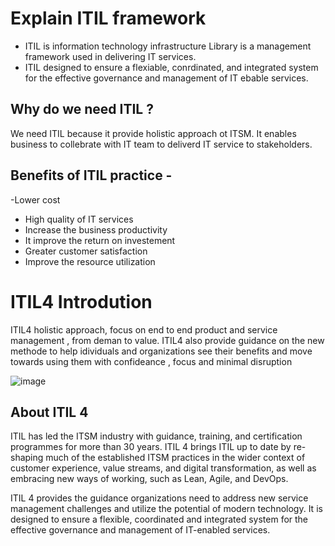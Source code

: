 # Explain ITIL framework 

- ITIL is information technology infrastructure Library is a management framework used in delivering IT services.
- ITIL designed to ensure a flexiable, conrdinated, and integrated system for the effective governance and management of IT ebable services.

##   Why do we need ITIL ?

We need ITIL because it provide holistic approach ot ITSM.
It enables business to collebrate with IT team to deliverd IT service to stakeholders.

## Benefits of ITIL practice -

-Lower cost 
- High quality of IT services
- Increase the business productivity
- It improve the return on investement
- Greater customer satisfaction
- Improve the resource utilization

 # ITIL4 Introdution 

 ITIL4 holistic approach, focus on end to end product and service management , from deman to value.
 ITIL4 also provide guidance on the new methode to help idividuals and organizations see their benefits and move towards using them with confideance , focus and minimal disruption

 ![image](https://github.com/user-attachments/assets/3ecda783-bbd5-458d-b2df-a6bc1f7a76da)

##  About ITIL 4
ITIL has led the ITSM industry with guidance, training, and certification programmes for more than 30 years. ITIL 4 brings ITIL up to date by re-shaping much of the established ITSM practices in the wider context of customer experience, value streams, and digital transformation, as well as embracing new ways of working, such as Lean, Agile, and DevOps.

ITIL 4 provides the guidance organizations need to address new service management challenges and utilize the potential of modern technology. It is designed to ensure a flexible, coordinated and integrated system for the effective governance and management of IT-enabled services.











